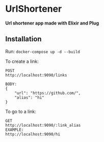 # UrlShortener

**Url shortener app made with Elixir and Plug**

## Installation

Run: `docker-compose up -d --build`

To create a link:
```
POST
http://localhost:9090/links

BODY:
{
	"url": "https://github.com/",
	"alias": "hi"
}
```

To go to a link:
```
GET
http://localhost:9090/:link_alias
EXAMPLE:
http://localhost:9090/hi
```

